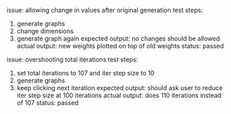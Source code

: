 issue: allowing change in values after original generation
test steps:
1. generate graphs 
2. change dimensions 
3. generate graph again
expected output: no changes should be allowed 
actual output: new weights plotted on top of old weights
status: passed

issue: overshooting total iterations 
test steps:
1. set total iterations to 107 and iter step size to 10
2. generate graphs
3. keep clicking next iteration
expected output:  should ask user to reduce iter step size at 100 iterations
actual output: does 110 iterations instead of 107
status: passed
 



